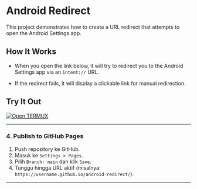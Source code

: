 # Android Redirect

This project demonstrates how to create a URL redirect that attempts to open the Android Settings app.

## How It Works

- When you open the link below, it will try to redirect you to the Android Settings app via an `intent://` URL.

- If the redirect fails, it will display a clickable link for manual redirection.

## Try It Out

[![Open TERMUX](https://img.shields.io/badge/Open%20Termux-Click%20Here-brightgreen?style=for-the-badge)](https://adhit21.github.io/android-redirect-test/)

---

### **4. Publish to GitHub Pages**

1. Push repository ke GitHub.
2. Masuk ke `Settings > Pages`.
3. Pilih `Branch: main` dan klik `Save`.
4. Tunggu hingga URL aktif (misalnya: `https://username.github.io/android-redirect/`).

---

